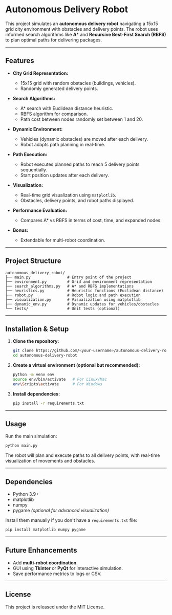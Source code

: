 # Autonomous Delivery Robot

This project simulates an **autonomous delivery robot** navigating a 15x15 grid city environment with obstacles and delivery points. The robot uses informed search algorithms like **A*** and **Recursive Best-First Search (RBFS)** to plan optimal paths for delivering packages.

---

## **Features**
- **City Grid Representation:**
  - 15x15 grid with random obstacles (buildings, vehicles).
  - Randomly generated delivery points.

- **Search Algorithms:**
  - A* search with Euclidean distance heuristic.
  - RBFS algorithm for comparison.
  - Path cost between nodes randomly set between 1 and 20.

- **Dynamic Environment:**
  - Vehicles (dynamic obstacles) are moved after each delivery.
  - Robot adapts path planning in real-time.

- **Path Execution:**
  - Robot executes planned paths to reach 5 delivery points sequentially.
  - Start position updates after each delivery.

- **Visualization:**
  - Real-time grid visualization using `matplotlib`.
  - Obstacles, delivery points, and robot paths displayed.

- **Performance Evaluation:**
  - Compares A* vs RBFS in terms of cost, time, and expanded nodes.

- **Bonus:**
  - Extendable for multi-robot coordination.

---

## **Project Structure**
```
autonomous_delivery_robot/
├── main.py                # Entry point of the project
├── environment.py         # Grid and environment representation
├── search_algorithms.py   # A* and RBFS implementations
├── heuristics.py          # Heuristic functions (Euclidean distance)
├── robot.py               # Robot logic and path execution
├── visualization.py       # Visualization using matplotlib
├── dynamic_env.py         # Dynamic updates for vehicles/obstacles
└── tests/                 # Unit tests (optional)
```

---

## **Installation & Setup**

1. **Clone the repository:**
   ```bash
   git clone https://github.com/<your-username>/autonomous-delivery-robot.git
   cd autonomous-delivery-robot
   ```

2. **Create a virtual environment (optional but recommended):**
   ```bash
   python -m venv env
   source env/bin/activate   # For Linux/Mac
   env\Scripts\activate      # For Windows
   ```

3. **Install dependencies:**
   ```bash
   pip install -r requirements.txt
   ```

---

## **Usage**
Run the main simulation:
```bash
python main.py
```

The robot will plan and execute paths to all delivery points, with real-time visualization of movements and obstacles.

---

## **Dependencies**
- Python 3.9+
- matplotlib
- numpy
- pygame *(optional for advanced visualization)*

Install them manually if you don't have a `requirements.txt` file:
```bash
pip install matplotlib numpy pygame
```

---

## **Future Enhancements**
- Add **multi-robot coordination**.
- GUI using **Tkinter** or **PyQt** for interactive simulation.
- Save performance metrics to logs or CSV.

---

## **License**
This project is released under the MIT License.

